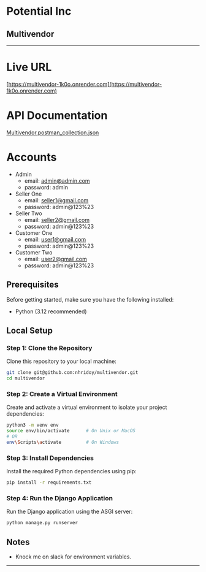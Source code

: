 # Potential Inc

## Multivendor

---

# Live URL

[https://multivendor-1k0o.onrender.com](https://multivendor-1k0o.onrender.com)

# API Documentation
[Multivendor.postman_collection.json](Multivendor.postman_collection.json)

# Accounts
- Admin
    - email: admin@admin.com
    - password: admin
- Seller One
    - email: seller1@gmail.com
    - password: admin@123%23
- Seller Two
    - email: seller2@gmail.com
    - password: admin@123%23
- Customer One
    - email: user1@gmail.com
    - password: admin@123%23
- Customer Two
    - email: user2@gmail.com
    - password: admin@123%23

## Prerequisites

Before getting started, make sure you have the following installed:

- Python (3.12 recommended)

## Local Setup

### Step 1: Clone the Repository

Clone this repository to your local machine:

```bash
git clone git@github.com:nhridoy/multivendor.git
cd multivendor
```

### Step 2: Create a Virtual Environment

Create and activate a virtual environment to isolate your project dependencies:

```bash
python3 -m venv env
source env/bin/activate      # On Unix or MacOS
# OR
env\Scripts\activate         # On Windows
```

### Step 3: Install Dependencies

Install the required Python dependencies using pip:

```bash
pip install -r requirements.txt
```

### Step 4: Run the Django Application

Run the Django application using the ASGI server:

```bash
python manage.py runserver
```

## Notes

- Knock me on slack for environment variables.
---